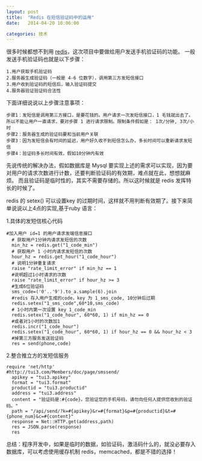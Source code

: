 ```yaml
---
layout: post
title:  "Redis 在短信验证码中的运用"
date:   2014-04-20 10:06:00

categories: 技术
---
```

很多时候都想不到用 [redis](http://redis.io)，这次项目中要做给用户发送手机验证码的功能。
一般发送手机验证码也就是以下步骤：

```
1.用户获取手机验证码
2.服务器生成验证码（一般是 4-6 位数字），调用第三方发短信接口
3.用户收到验证码的短信后，输入验证码提交
4.服务器验证验证码合法性
```
下面详细说说以上步骤注意事项：

```
步骤1：发短信是调用第三方接口，是要花钱的。用户请求一次发短信接口，1 毛钱就出去了。所以不能让用户一直请求，要对步骤 1 进行请求限制。限制条件假如是： 1次/分钟, 3次/小时
步骤2：服务器生成的验证码要和当前用户关联
步骤3：因为发短信会有时间的延迟，用户好久收不到短信怎么办，多长时间可以重新请求发短信
步骤4：验证码多长时间有效，假如10分钟内有效
```

先说传统的解决办法，假如数据库是 Mysql 要实现上述的需求可以实现，因为要对用户的请求次数进行计数，还要判断验证码的有效期，难点就在此，想想就麻烦。
而且验证码是临时性的，其实不需要存储的。所以这时候就是 redis 发挥特长的时候了。

redis 的 setex() 可以设置key 的过期时间，这样就不用判断有效期了。接下来简单说说以上4点的实现,基于ruby 语言：

1.具体的发短信核心代码

```
#加入用户 id=1 的用户请求发端信息接口
  # 获取用户1分钟内请求发短信的次数
  min_hz = redis.get("1_code_min")
  # 获取用户 1 小时内请求发短信的次数
  hour_hz = redis.get_hour("1_code_hour")
  # 说明1分钟重复请求
  raise "rate_limit_error" if min_hz == 1
  #说明超过1小时请求的次数
  raise "rate_limit_error" if hour_hz >= 3
  #生成6位验证码
  sms_code=('0'..'9').to_a.sample(6).join
  #redis 存入用户生成的code，key 为 1_sms_code, 10分钟后过期
  redis.setex("1_sms_code",60*10,sms_code)
  # 1小时内第一次设置 key 1_code_min
  redis.setex("1_code_hour", 60*60, 1) if min_hz == 0
  #或者对1小时的次数加1
  redis.incr("1_code_hour")
  redis.setex("1_code_hour", 60*60, 1) if hour_hz == 0 && hour_hz < 3
  #掉第三方服务发送验证码
  res = send(phone,code)
```

2.整合推立方的发短信服务

```
require 'net/http'
#http://tui3.com/Members/doc/page/smssend/
  apikey = "tui3.apikey"
  format = "tui3.format"
  productid = "tui3.productid"
  address = "tui3.address"
  content = "验证码是:#{code}。您验证您的手机号码，请勿向任何人提供您收到的验证码。"
  path = "/api/send/?k=#{apikey}&r=#{format}&p=#{productid}&t=#{phone_num}&c=#{content}"
  response = Net::HTTP.get(address,path)
  res = JSON.parse(response)
  res
```
总结：程序开发中，如果是临时的数据，如验证码，激活码什么的，就没必要存入数据库，可以考虑使用缓存机制 redis，memcached，都是不错的选择！
